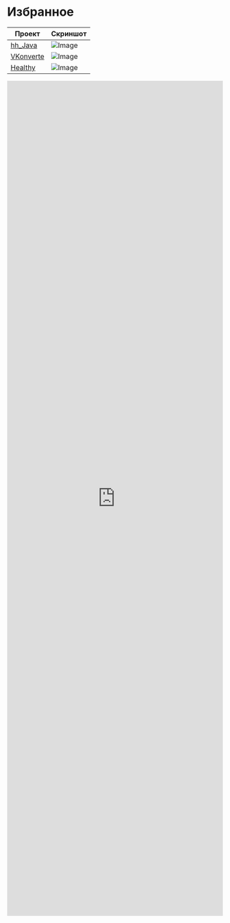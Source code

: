 # Избранное

Проект | Скриншот
------------ | -------------
[hh_Java](https://mobiskif.github.io/hh_JAVA/) | ![Image](https://raw.githubusercontent.com/mobiskif/hh_JAVA/master/res/hh.png) 
[VKonverte](https://mobiskif.github.io/VKonverte_PHP/) |  ![Image](https://mobiskif.github.io/VKonverte_PHP/1.png) 
[Healthy](https://mobiskif.github.io/Healthy_ANDROID/) |  ![Image](https://mobiskif.github.io/Healthy_ANDROID/1.png) 

<p><iframe src="https://mobiskif.github.io/hh_JAVA/" width="100%" height="50%" frameborder="0"></iframe></p>
